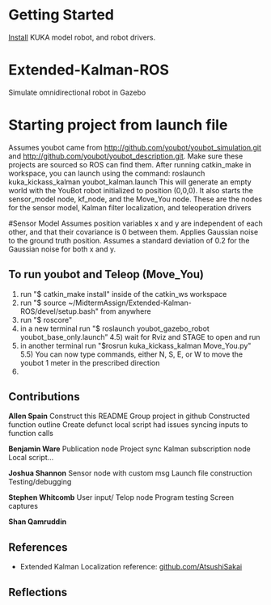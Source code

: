 # Getting Started
[Install](http://www.youbot-store.com/wiki/index.php/Gazebo_simulation) KUKA model robot, and robot drivers. 

# Extended-Kalman-ROS
Simulate omnidirectional robot in Gazebo 

# Starting project from launch file
Assumes youbot came from http://github.com/youbot/youbot_simulation.git and http://github.com/youbot/youbot_description.git. 
Make sure these projects are sourced so ROS can find them.
After running catkin_make in workspace, you can launch using the command:
roslaunch kuka_kickass_kalman youbot_kalman.launch 
This will generate an empty world with the YouBot robot initialized to position (0,0,0). It also starts the sensor_model node, kf_node, and the Move_You node. These are the nodes for the sensor model, Kalman filter localization, and teleoperation drivers

#Sensor Model
Assumes position variables x and y are independent of each other, and that their covariance is 0 between them. Applies Gaussian noise to the ground truth position. Assumes a standard deviation of 0.2 for the Gaussian noise for both x and y.

## To run youbot and Teleop (Move_You)
1) run "$ catkin_make install" inside of the catkin_ws workspace
2) run "$ source ~/MidtermAssign/Extended-Kalman-ROS/devel/setup.bash" from anywhere
3) run "$ roscore"
4) in a new terminal run "$ roslaunch youbot_gazebo_robot youbot_base_only.launch”
4.5) wait for Rviz and STAGE to open and run
5) in another terminal run "$rosrun kuka_kickass_kalman Move_You.py"
5.5) You can now type commands, either N, S, E, or W to move the youbot 1 meter in the prescribed direction
6) 

## Contributions
**Allen Spain**
Construct this README 
Group project in github
Constructed function outline
Create defunct local script
had issues syncing inputs to function calls


**Benjamin Ware** 
Publication node
Project sync
Kalman  subscription node
Local script... 

**Joshua Shannon** 
Sensor node with custom msg
Launch file construction
Testing/debugging

**Stephen Whitcomb** 
User input/ Telop node
Program testing
Screen captures

**Shan Qamruddin** 


## References
* Extended Kalman Localization reference: [github.com/AtsushiSakai](https://github.com/AtsushiSakai/PythonRobotics/tree/master/Localization/extended_kalman_filter)

## Reflections



